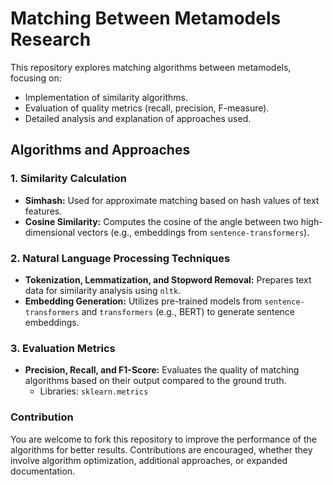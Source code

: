 # Matching Between Metamodels Research  

This repository explores matching algorithms between metamodels, focusing on:  
- Implementation of similarity algorithms.  
- Evaluation of quality metrics (recall, precision, F-measure).  
- Detailed analysis and explanation of approaches used.  

## Algorithms and Approaches  

### 1. **Similarity Calculation**  
- **Simhash:** Used for approximate matching based on hash values of text features.  
- **Cosine Similarity:** Computes the cosine of the angle between two high-dimensional vectors (e.g., embeddings from `sentence-transformers`).  

### 2. **Natural Language Processing Techniques**  
- **Tokenization, Lemmatization, and Stopword Removal:** Prepares text data for similarity analysis using `nltk`.  
- **Embedding Generation:** Utilizes pre-trained models from `sentence-transformers` and `transformers` (e.g., BERT) to generate sentence embeddings.  

### 3. **Evaluation Metrics**  
- **Precision, Recall, and F1-Score:** Evaluates the quality of matching algorithms based on their output compared to the ground truth.  
  - Libraries: `sklearn.metrics`  

### Contribution  
You are welcome to fork this repository to improve the performance of the algorithms for better results. Contributions are encouraged, whether they involve algorithm optimization, additional approaches, or expanded documentation.